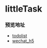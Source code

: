 # littleTask
### 预览地址
- [todolist](https://leere.me/Native-todolist)
- [wechat_h5](https://leere.me/wechat_h5/dist)
